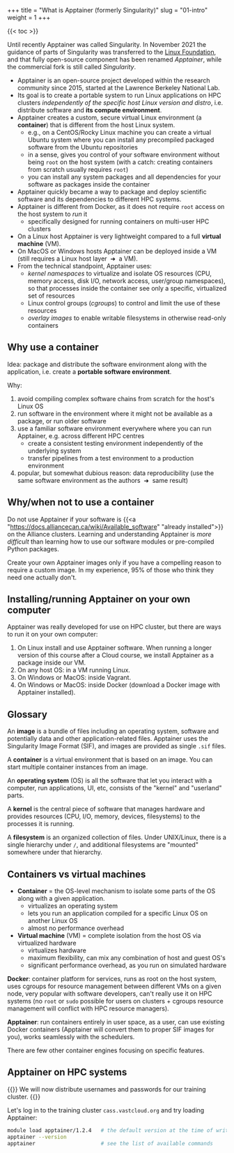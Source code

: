 +++
title = "What is Apptainer (formerly Singularity)"
slug = "01-intro"
weight = 1
+++

{{< toc >}}

<!-- Paul Preney on 2022-Dec-19: For a course, describe how to use Apptainer v1.0. In January I will be -->
<!-- teaching an Apptainer course. I will focus on v1.0 features and methodology. As you've seen Apptainer v1.1 has -->
<!-- issues with "fakeroot" related things and IMHO such is not completely ready for normal users. -->

<!-- What would I recommend on how to best build a container? I strongly recommend using one's own computer where -->
<!-- one has root access, a virtual machine where one has root access, one's own cloud instance where one has root -->
<!-- access, etc. and avoid using directly or indirectly any non-local disk space (i.e., avoid NFS and lustre and -->
<!-- the Apptainer docs say this too). Yes I know this isn't ideal or what everyone wants to hear. Building on -->
<!-- networked disk space is unwise because of two reasons: stuff like this -->
<!-- https://apptainer.org/docs/admin/1.1/installation.html#lustre-gpfs (NFS isn't much better -->
<!-- https://apptainer.org/docs/admin/1.1/installation.html#nfs ) and Apptainer reads and writes a LOT of space -->
<!-- which all much be transferred over the network in order to build images. Building without root is unwise -->
<!-- (IMHO) because --fakeroot can work but in my experience it won't always work whereas using sudo -->
<!-- will. Guaranteed results are way better than flaky results. -->

<!-- Can some images be built as a user? Sure -- but the larger these images are, it seems the greater the chances -->
<!-- things won't work out especially on our clusters (as one is typically using NFS or Lustre -- and it is at -->
<!-- least very slow-to-build even if it does work, or, fails after a waiting a long time). Worse users have no -->
<!-- idea how big the images will be that they are building really. Small images will typically build. Increasingly -->
<!-- larger images increasingly encounter issues. Sigh. (edited) -->

Until recently Apptainer was called Singularity. In November 2021 the guidance of parts of Singularity was
transferred to the [Linux Foundation](https://www.linuxfoundation.org), and that fully open-source component
has been renamed *Apptainer*, while the commercial fork is still called *Singularity*.

- Apptainer is an open-source project developed within the research community since 2015, started at the
  Lawrence Berkeley National Lab.
- Its goal is to create a portable system to run Linux applications on HPC clusters *independently of the
  specific host Linux version and distro*, i.e. distribute software and **its compute environment**.
- Apptainer creates a custom, secure virtual Linux environment (a **container**) that is different from the
  host Linux system.
  - e.g., on a CentOS/Rocky Linux machine you can create a virtual Ubuntu system where you can install any
    precompiled packaged software from the Ubuntu repositories
  - in a sense, gives you control of your software environment without being `root` on the host system (with a
    catch: creating containers from scratch usually requires `root`)
  - you can install any system packages and all dependencies for your software as packages inside the container
- Apptainer quickly became a way to package and deploy scientific software and its dependencies to different
  HPC systems.
- Apptainer is different from Docker, as it does not require `root` access on the host system to *run* it
  - specifically designed for running containers on multi-user HPC clusters
- On a Linux host Apptainer is very lightweight compared to a full **virtual machine** (VM).
- On MacOS or Windows hosts Apptainer can be deployed inside a VM (still requires a Linux host layer
  &nbsp;➜&nbsp; a VM).
- From the technical standpoint, Apptainer uses:
  - *kernel namespaces* to virtualize and isolate OS resources (CPU, memory access, disk I/O, network access,
    user/group namespaces), so that processes inside the container see only a specific, virtualized set of
    resources
  - Linux control groups (*cgroups*) to control and limit the use of these resources
  - *overlay images* to enable writable filesystems in otherwise read-only containers

## Why use a container

Idea: package and distribute the software environment along with the application, i.e. create a **portable
software environment**.

Why:
1. avoid compiling complex software chains from scratch for the host's Linux OS
1. run software in the environment where it might not be available as a package, or run older software
1. use a familiar software environment everywhere where you can run Apptainer, e.g. across different HPC centres
   - create a consistent testing environment independently of the underlying system
   - transfer pipelines from a test environment to a production environment
1. popular, but somewhat dubious reason: data reproducibility (use the same software environment as the
   authors &nbsp;➜&nbsp; same result)

## Why/when not to use a container

Do not use Apptainer if your software is
{{<a "https://docs.alliancecan.ca/wiki/Available_software" "already installed">}} on the Alliance
clusters. Learning and understanding Apptainer is *more difficult* than learning how to use our software modules
or pre-compiled Python packages.

Create your own Apptainer images only if you have a compelling reason to require a custom image. In my
experience, 95% of those who think they need one actually don't.

## Installing/running Apptainer on your own computer

Apptainer was really developed for use on HPC cluster, but there are ways to run it on your own computer:

1. On Linux install and use Apptainer software. When running a longer version of this course after a Cloud
   course, we install Apptainer as a package inside our VM.
1. On any host OS: in a VM running Linux.
1. On Windows or MacOS: inside Vagrant.
1. On Windows or MacOS: inside Docker (download a Docker image with Apptainer installed).

## Glossary

An **image** is a bundle of files including an operating system, software and potentially data and other
application-related files. Apptainer uses the Singularity Image Format (SIF), and images are provided as
single `.sif` files.

A **container** is a virtual environment that is based on an image. You can start multiple container instances
from an image.

An **operating system** (OS) is all the software that let you interact with a computer, run applications, UI,
etc, consists of the "kernel" and "userland" parts.

A **kernel** is the central piece of software that manages hardware and provides resources (CPU, I/O, memory,
devices, filesystems) to the processes it is running.

A **filesystem** is an organized collection of files. Under UNIX/Linux, there is a single hierarchy under `/`,
and additional filesystems are "mounted" somewhere under that hierarchy.

## Containers vs virtual machines

- **Container** = the OS-level mechanism to isolate some parts of the OS along with a given application.
  - virtualizes an operating system
  - lets you run an application compiled for a specific Linux OS on another Linux OS
  - almost no performance overhead
- **Virtual machine** (VM) = complete isolation from the host OS via virtualized hardware
  - virtualizes hardware
  - maximum flexibility, can mix any combination of host and guest OS's
  - significant performance overhead, as you run on simulated hardware

**Docker**: container platform for services, runs as root on the host system, uses cgroups for resource
management between different VMs on a given node, very popular with software developers, can't really use it
on HPC systems (no `root` or `sudo` possible for users on clusters + cgroups resource management will conflict
with HPC resource managers).

**Apptainer**: run containers entirely in user space, as a user, can use existing Docker containers (Apptainer
will convert them to proper SIF images for you), works seamlessly with the schedulers.

There are few other container engines focusing on specific features.






## Apptainer on HPC systems

{{<note>}}
We will now distribute usernames and passwords for our training cluster.
{{</note>}}

Let's log in to the training cluster `cass.vastcloud.org` and try loading Apptainer:

```sh
module load apptainer/1.2.4   # the default version at the time of writing
apptainer --version
apptainer                     # see the list of available commands
```

<!-- {{<a "link" "text">}} -->
